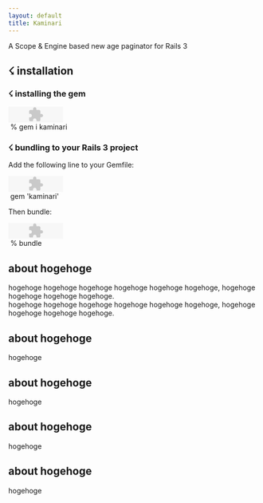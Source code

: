 ```yaml
---
layout: default
title: Kaminari
---
```

A Scope & Engine based new age paginator for Rails 3

## ☇ installation

### ☇ installing the gem

<div class="border">
  <object classid="clsid:d27cdb6e-ae6d-11cf-96b8-444553540000" width="110" height="14" id="clippy" ><param name="movie" value="/images/clippy.swf" /><param name="allowScriptAccess" value="always" /><param name="quality" value="high" /><param name="scale" value="noscale" /><param NAME="FlashVars" value="text=gem i kaminari" /><param name="wmode" value="transparent" /><embed src="/images/clippy.swf" width="110" height="32" name="clippy" quality="high" allowScriptAccess="always" type="application/x-shockwave-flash" pluginspage="http://www.macromedia.com/go/getflashplayer" FlashVars="text=gem i kaminari" wmode="transparent" /></object>
  <div class="install">
    <div class="instructions"><span>&nbsp;% gem i kaminari</span></div>
  </div>
</div>

### ☇ bundling to your Rails 3 project

Add the following line to your Gemfile:

<div class="border">
  <object classid="clsid:d27cdb6e-ae6d-11cf-96b8-444553540000" width="110" height="14" id="clippy" ><param name="movie" value="/images/clippy.swf" /><param name="allowScriptAccess" value="always" /><param name="quality" value="high" /><param name="scale" value="noscale" /><param NAME="FlashVars" value="text=gem 'kaminari'" /><param name="wmode" value="transparent" /><embed src="/images/clippy.swf" width="110" height="32" name="clippy" quality="high" allowScriptAccess="always" type="application/x-shockwave-flash" pluginspage="http://www.macromedia.com/go/getflashplayer" FlashVars="text=gem 'kaminari'" wmode="transparent" /></object>
  <div class="install">
    <div class="instructions"><span>&nbsp;gem 'kaminari'</span></div>
  </div>
</div>

Then bundle:

<div class="border">
  <object classid="clsid:d27cdb6e-ae6d-11cf-96b8-444553540000" width="110" height="14" id="clippy" ><param name="movie" value="/images/clippy.swf" /><param name="allowScriptAccess" value="always" /><param name="quality" value="high" /><param name="scale" value="noscale" /><param NAME="FlashVars" value="text=bundle" /><param name="wmode" value="transparent" /><embed src="/images/clippy.swf" width="110" height="32" name="clippy" quality="high" allowScriptAccess="always" type="application/x-shockwave-flash" pluginspage="http://www.macromedia.com/go/getflashplayer" FlashVars="text=bundle" wmode="transparent" /></object>
  <div class="install">
    <div class="instructions"><span>&nbsp;% bundle</span></div>
  </div>
</div>

## about hogehoge

hogehoge hogehoge hogehoge hogehoge hogehoge hogehoge, hogehoge hogehoge hogehoge hogehoge.<br>hogehoge hogehoge hogehoge hogehoge hogehoge hogehoge, hogehoge hogehoge hogehoge hogehoge.


## about hogehoge

hogehoge

## about hogehoge

hogehoge

## about hogehoge

hogehoge

## about hogehoge

hogehoge
